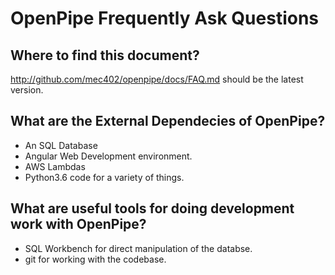 # OpenPipe Frequently Ask Questions

## Where to find this document? 

http://github.com/mec402/openpipe/docs/FAQ.md should be the latest version.

## What are the External Dependecies of OpenPipe? 

* An SQL Database
* Angular Web Development environment.
* AWS Lambdas
* Python3.6 code for a variety of things.

## What are useful tools for doing development work with OpenPipe? 

* SQL Workbench for direct manipulation of the databse.
* git for working with the codebase.


